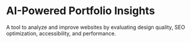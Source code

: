 # AI-Powered Portfolio Insights

A tool to analyze and improve websites by evaluating design quality, SEO optimization, accessibility, and performance.
